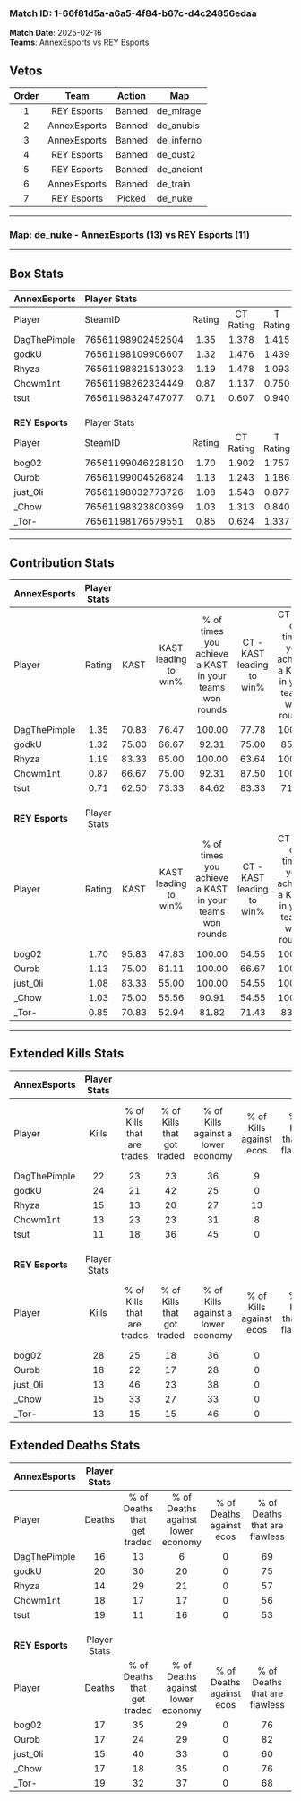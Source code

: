 ### Match ID: 1-66f81d5a-a6a5-4f84-b67c-d4c24856edaa  
**Match Date**: 2025-02-16  
**Teams**: AnnexEsports vs REY Esports  

## Vetos  

| Order | Team | Action | Map |
| :---: | :--: | :----: | --- |
| 1 | REY Esports | Banned | de_mirage |
| 2 | AnnexEsports | Banned | de_anubis |
| 3 | AnnexEsports | Banned | de_inferno |
| 4 | REY Esports | Banned | de_dust2 |
| 5 | REY Esports | Banned | de_ancient |
| 6 | AnnexEsports | Banned | de_train |
| 7 | REY Esports | Picked | de_nuke |

---  

### **Map**: de_nuke - AnnexEsports (13) vs REY Esports (11)  
---  

## Box Stats  

| **AnnexEsports** | Player Stats      |        |           |          |       |      |       |         |        |      |     |
| :- | :- | :-: | :-: | :-: | :-: | :-: | :-: | :-: | :-: | :-: | :-: |
| Player           | SteamID           | Rating | CT Rating | T Rating | KAST  | ADR  | Kills | Assists | Deaths | K/D  | HS% |
| DagThePimple     | 76561198902452504 |  1.35  |   1.378   |  1.415   | 70.83 | 93.9 |  22   |    8    |   16   | 1.38 | 40  |
| godkU            | 76561198109906607 |  1.32  |   1.476   |  1.439   | 75.00 | 88.3 |  24   |    3    |   20   | 1.20 | 50  |
| Rhyza            | 76561198821513023 |  1.19  |   1.478   |  1.093   | 83.33 | 80.5 |  15   |    9    |   14   | 1.07 | 66  |
| Chowm1nt         | 76561198262334449 |  0.87  |   1.137   |  0.750   | 66.67 | 70.2 |  13   |    8    |   18   | 0.72 | 46  |
| tsut             | 76561198324747077 |  0.71  |   0.607   |  0.940   | 62.50 | 61.5 |  11   |    6    |   19   | 0.58 | 63  |
|                  |                   |        |           |          |       |      |       |         |        |      |     |
|                  |                   |        |           |          |       |      |       |         |        |      |     |
|                  |                   |        |           |          |       |      |       |         |        |      |     |
| **REY Esports**  | Player Stats      |        |           |          |       |      |       |         |        |      |     |
| Player           | SteamID           | Rating | CT Rating | T Rating | KAST  | ADR  | Kills | Assists | Deaths | K/D  | HS% |
| bog02            | 76561199046228120 |  1.70  |   1.902   |  1.757   | 95.83 | 93.7 |  28   |    1    |   17   | 1.65 | 28  |
| Ourob            | 76561199004526824 |  1.13  |   1.243   |  1.186   | 75.00 | 74.3 |  18   |    2    |   17   | 1.06 | 66  |
| just_0li         | 76561198032773726 |  1.08  |   1.543   |  0.877   | 83.33 | 72.0 |  13   |   10    |   15   | 0.87 | 53  |
| _Chow            | 76561198323800399 |  1.03  |   1.313   |  0.840   | 75.00 | 74.8 |  15   |    5    |   17   | 0.88 | 86  |
| _Tor-            | 76561198176579551 |  0.85  |   0.624   |  1.337   | 70.83 | 64.4 |  13   |    4    |   19   | 0.68 | 53  |
---  

## Contribution Stats  

| **AnnexEsports** | Player Stats |       |                      |                                                        |                           |                                                             |                          |                                                            |
| :- | :-: | :-: | :-: | :-: | :-: | :-: | :-: | :-: |
| Player           |    Rating    | KAST  | KAST leading to win% | % of times you achieve a KAST in your teams won rounds | CT - KAST leading to win% | CT - % of times you achieve a KAST in your teams won rounds | T - KAST leading to win% | T - % of times you achieve a KAST in your teams won rounds |
| DagThePimple     |     1.35     | 70.83 |        76.47         |                         100.00                         |           77.78           |                           100.00                            |          75.00           |                           100.00                           |
| godkU            |     1.32     | 75.00 |        66.67         |                         92.31                          |           75.00           |                            85.71                            |          60.00           |                           100.00                           |
| Rhyza            |     1.19     | 83.33 |        65.00         |                         100.00                         |           63.64           |                           100.00                            |          66.67           |                           100.00                           |
| Chowm1nt         |     0.87     | 66.67 |        75.00         |                         92.31                          |           87.50           |                           100.00                            |          62.50           |                           83.33                            |
| tsut             |     0.71     | 62.50 |        73.33         |                         84.62                          |           83.33           |                            71.43                            |          66.67           |                           100.00                           |
|                  |              |       |                      |                                                        |                           |                                                             |                          |                                                            |
|                  |              |       |                      |                                                        |                           |                                                             |                          |                                                            |
|                  |              |       |                      |                                                        |                           |                                                             |                          |                                                            |
| **REY Esports**  | Player Stats |       |                      |                                                        |                           |                                                             |                          |                                                            |
| Player           |    Rating    | KAST  | KAST leading to win% | % of times you achieve a KAST in your teams won rounds | CT - KAST leading to win% | CT - % of times you achieve a KAST in your teams won rounds | T - KAST leading to win% | T - % of times you achieve a KAST in your teams won rounds |
| bog02            |     1.70     | 95.83 |        47.83         |                         100.00                         |           54.55           |                           100.00                            |          41.67           |                           100.00                           |
| Ourob            |     1.13     | 75.00 |        61.11         |                         100.00                         |           66.67           |                           100.00                            |          55.56           |                           100.00                           |
| just_0li         |     1.08     | 83.33 |        55.00         |                         100.00                         |           54.55           |                           100.00                            |          55.56           |                           100.00                           |
| _Chow            |     1.03     | 75.00 |        55.56         |                         90.91                          |           54.55           |                           100.00                            |          57.14           |                           80.00                            |
| _Tor-            |     0.85     | 70.83 |        52.94         |                         81.82                          |           71.43           |                            83.33                            |          40.00           |                           80.00                            |
---  

## Extended Kills Stats  

| **AnnexEsports** | Player Stats |                            |                            |                                    |                         |                              |                                 |                                       |                    |           |
| :- | :-: | :-: | :-: | :-: | :-: | :-: | :-: | :-: | :-: | :-: |
| Player           |    Kills     | % of Kills that are trades | % of Kills that got traded | % of Kills against a lower economy | % of Kills against ecos | % of Kills that are flawless | % of Kills that are close duels | % of Kills that are assisted by flash | Pistol Round Kills | AWP Kills |
| DagThePimple     |      22      |             23             |             23             |                 36                 |            9            |              86              |                0                |                   0                   |         5          |     4     |
| godkU            |      24      |             21             |             42             |                 25                 |            0            |              79              |                8                |                   0                   |         0          |     3     |
| Rhyza            |      15      |             13             |             20             |                 27                 |           13            |              40              |                7                |                   7                   |         0          |     0     |
| Chowm1nt         |      13      |             23             |             23             |                 31                 |            8            |              85              |                0                |                   0                   |         0          |     2     |
| tsut             |      11      |             18             |             36             |                 45                 |            0            |              64              |               18                |                   9                   |         0          |     0     |
|                  |              |                            |                            |                                    |                         |                              |                                 |                                       |                    |           |
|                  |              |                            |                            |                                    |                         |                              |                                 |                                       |                    |           |
|                  |              |                            |                            |                                    |                         |                              |                                 |                                       |                    |           |
| **REY Esports**  | Player Stats |                            |                            |                                    |                         |                              |                                 |                                       |                    |           |
| Player           |    Kills     | % of Kills that are trades | % of Kills that got traded | % of Kills against a lower economy | % of Kills against ecos | % of Kills that are flawless | % of Kills that are close duels | % of Kills that are assisted by flash | Pistol Round Kills | AWP Kills |
| bog02            |      28      |             25             |             18             |                 36                 |            0            |              68              |                7                |                   0                   |         13         |     1     |
| Ourob            |      18      |             22             |             17             |                 28                 |            0            |              78              |               11                |                   6                   |         0          |     2     |
| just_0li         |      13      |             46             |             23             |                 38                 |            0            |              31              |                8                |                   0                   |         0          |     3     |
| _Chow            |      15      |             33             |             27             |                 33                 |            0            |              60              |               13                |                   0                   |         0          |     1     |
| _Tor-            |      13      |             15             |             15             |                 46                 |            0            |              54              |                8                |                   0                   |         0          |     0     |
## Extended Deaths Stats  

| **AnnexEsports** | Player Stats |                             |                                   |                          |                               |                            |                           |               |
| :- | :-: | :-: | :-: | :-: | :-: | :-: | :-: | :-: |
| Player           |    Deaths    | % of Deaths that get traded | % of Deaths against lower economy | % of Deaths against ecos | % of Deaths that are flawless | % of Deaths that are close | % of Deaths while blinded | Deaths to AWP |
| DagThePimple     |      16      |             13              |                 6                 |            0             |              69               |             19             |             0             |       3       |
| godkU            |      20      |             30              |                20                 |            0             |              75               |             5              |             0             |       4       |
| Rhyza            |      14      |             29              |                21                 |            0             |              57               |             7              |             7             |       1       |
| Chowm1nt         |      18      |             17              |                17                 |            0             |              56               |             6              |             0             |       2       |
| tsut             |      19      |             11              |                16                 |            0             |              53               |             11             |             0             |       3       |
|                  |              |                             |                                   |                          |                               |                            |                           |               |
|                  |              |                             |                                   |                          |                               |                            |                           |               |
|                  |              |                             |                                   |                          |                               |                            |                           |               |
| **REY Esports**  | Player Stats |                             |                                   |                          |                               |                            |                           |               |
| Player           |    Deaths    | % of Deaths that get traded | % of Deaths against lower economy | % of Deaths against ecos | % of Deaths that are flawless | % of Deaths that are close | % of Deaths while blinded | Deaths to AWP |
| bog02            |      17      |             35              |                29                 |            0             |              76               |             0              |             0             |       0       |
| Ourob            |      17      |             24              |                29                 |            0             |              82               |             6              |             0             |       3       |
| just_0li         |      15      |             40              |                33                 |            0             |              60               |             7              |            13             |       1       |
| _Chow            |      17      |             18              |                35                 |            0             |              76               |             12             |             0             |       0       |
| _Tor-            |      19      |             32              |                37                 |            0             |              68               |             5              |             0             |       1       |
